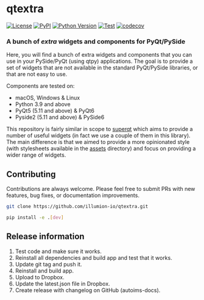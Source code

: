 # qtextra

[![License](https://img.shields.io/pypi/l/qtextra.svg?color=green)](https://github.com/lukasz-migas/qtextra/raw/main/LICENSE)
[![PyPI](https://img.shields.io/pypi/v/qtextra.svg?color=green)](https://pypi.org/project/qtextra)
[![Python Version](https://img.shields.io/pypi/pyversions/qtextra.svg?color=green)](https://python.org)
[![Test](https://github.com/lukasz-migas/qtextra/actions/workflows/test_and_deploy.yml/badge.svg?branch=main)](https://github.com/lukasz-migas/qtextra/actions/workflows/test_and_deploy.yml)
[![codecov](https://codecov.io/gh/lukasz-migas/qtextra/branch/main/graph/badge.svg)](https://codecov.io/gh/lukasz-migas/qtextra)

### A bunch of *extra* widgets and components for PyQt/PySide

Here, you will find a bunch of extra widgets and components that you can use in your PySide/PyQt (using qtpy) applications.
The goal is to provide a set of widgets that are not available in the standard PyQt/PySide libraries, or that are not easy to use.

Components are tested on:

- macOS, Windows & Linux
- Python 3.9 and above
- PyQt5 (5.11 and above) & PyQt6
- Pyside2 (5.11 and above) & PySide6


This repository is fairly similar in scope to [superqt](https://github.com/pyapp-kit/superqt) which aims to provide a number of useful 
widgets (in fact we use a couple of them in this library). The main difference is that we aimed to provide a more opinionated 
style (with stylesheets available in the [assets](src/qtextra/assets/stylesheets) directory) and focus on providing a wider
range of widgets.

## Contributing

Contributions are always welcome. Please feel free to submit PRs with new features, bug fixes, or documentation improvements.

```bash
git clone https://github.com/illumion-io/qtextra.git

pip install -e .[dev]
```


## Release information

1. Test code and make sure it works.
2. Reinstall all dependencies and build app and test that it works.
3. Update git tag and push it.
4. Reinstall and build app.
5. Upload to Dropbox.
6. Update the latest.json file in Dropbox.
7. Create release with changelog on GitHub (autoims-docs).
